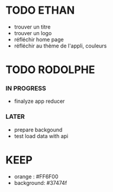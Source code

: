 # TODO ETHAN

* trouver un titre
* trouver un logo
* réfléchir home page
* réfléchir au thème de l'appli, couleurs

# TODO RODOLPHE

### IN PROGRESS

* finalyze app reducer

### LATER

* prepare backgound
* test load data with api


# KEEP

* orange : #FF6F00
* background: #37474f
